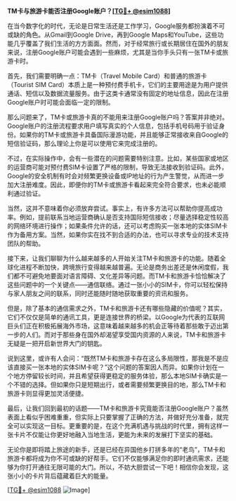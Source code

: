 **TM卡与旅游卡能否注册Google账户？[[TG💪+ @esim1088](https://t.me/s/esim1088)]**

在当今数字化的时代，无论是日常生活还是工作学习，Google服务都扮演着不可或缺的角色。从Gmail到Google Drive，再到Google Maps和YouTube，这些功能几乎覆盖了我们生活的方方面面。然而，对于经常旅行或长期居住在国外的朋友来说，注册Google账户可能会遇到一些麻烦，尤其是当你手头只有一张TM卡或旅游卡时。

首先，我们需要明确一点：TM卡（Travel Mobile Card）和普通的旅游卡（Tourist SIM Card）本质上是一种预付费手机卡，它们的主要用途是为用户提供通话、短信以及数据流量服务。由于这类卡通常没有固定的地址信息，因此在注册Google账户时可能会面临一定的限制。

那么问题来了，TM卡或旅游卡真的不能用来注册Google账户吗？答案并非绝对。Google账户的注册流程要求用户填写真实的个人信息，包括手机号码用于验证身份。如果你的TM卡或旅游卡具备国际漫游功能，并且能够正常接收来自Google的短信验证码，那么理论上你是可以使用它来完成注册的。

不过，在实际操作中，会有一些潜在的问题需要特别注意。比如，某些国家或地区的运营商可能对预付费SIM卡设置了严格的限制，导致无法接收到验证码。此外，Google的安全机制有时会对频繁更换设备或IP地址的行为产生警觉，从而进一步加大注册难度。因此，即便你的TM卡或旅游卡看起来完全符合要求，也未必能顺利通过验证。

当然，这并不意味着你必须放弃尝试。事实上，有许多方法可以帮助你提高成功率。例如，提前联系当地运营商确认是否支持国际短信接收；尽量选择稳定性较高的网络环境进行操作；如果条件允许的话，还可以考虑购买一张本地的实体SIM卡作为备用方案。当然，如果你实在找不到合适的办法，也可以寻求专业的技术支持团队的帮助。

接下来，让我们聊聊为什么越来越多的人开始关注TM卡和旅游卡的功能。随着全球化进程不断加快，跨境旅行变得越来越普遍。无论是商务出差还是休闲度假，我们都不可避免地要面对语言障碍、文化差异等问题。而TM卡和旅游卡恰恰解决了这些问题中的一个关键点——通信联络。通过一张小小的SIM卡，你可以轻松保持与家人朋友之间的联系，同时还能随时随地获取重要的资讯和服务。

但是，除了基本的通信需求之外，TM卡和旅游卡还有哪些隐藏的价值呢？其实，它们不仅仅是简单的通讯工具，更是连接世界的桥梁。以Google为代表的互联网巨头们正在积极拓展海外市场，这意味着越来越多的机会正等待着那些敢于迈出第一步的人们。而对于那些身在国外却渴望享受国内资源的人来说，TM卡和旅游卡无疑是一把开启新世界大门的钥匙。

说到这里，或许有人会问：“既然TM卡和旅游卡存在这么多局限性，那我是不是应该直接买一张本地的实体SIM卡呢？”这个问题的答案因人而异。如果你计划在一个地方停留较长时间，并且希望获得更稳定的服务体验，那么本地SIM卡确实是一个不错的选择。但如果你只是短期出行，或者需要频繁更换目的地，那么TM卡和旅游卡则显得更加灵活便捷。

最后，让我们回到最初的话题——TM卡和旅游卡究竟能否注册Google账户？虽然表面上看似乎困难重重，但实际上只要掌握了正确的方法，并做好充分准备，就完全可以实现这一目标。更重要的是，在这个充满机遇与挑战的时代里，拥有这样一张卡片不仅能让你更好地融入当地生活，更能为未来的发展打下坚实的基础。

无论你是即将踏上旅途的新手，还是已经在异国他乡打拼多年的“老鸟”，TM卡和旅游卡都将成为你不可或缺的好帮手。它们不仅能够满足你的即时通讯需求，还能够为你打开通往无限可能的大门。所以，不妨大胆尝试一下吧！相信你会发现，这张小小的卡片背后蕴藏着巨大的能量。

[[TG💪+ @esim1088](https://t.me/s/esim1088) ![Image](https://i.postimg.cc/4NQfJmqS/Snipaste-2025-05-13-00-14-12.png)]